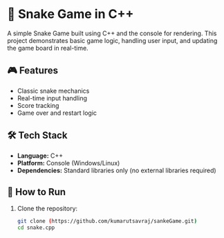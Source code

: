 # 🐍 Snake Game in C++

A simple Snake Game built using C++ and the console for rendering. This project demonstrates basic game logic, handling user input, and updating the game board in real-time.

## 🎮 Features

- Classic snake mechanics
- Real-time input handling
- Score tracking
- Game over and restart logic

## 🛠️ Tech Stack

- **Language:** C++
- **Platform:** Console (Windows/Linux)
- **Dependencies:** Standard libraries only (no external libraries required)


## 🚀 How to Run

1. Clone the repository:
   ```bash
   git clone (https://github.com/kumarutsavraj/sankeGame.git)
   cd snake.cpp
